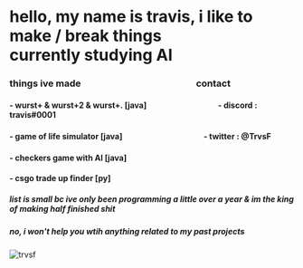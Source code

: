 <h1>
hello, my name is travis, i like to make / break things<br>
currently studying AI
</h1>
<h3>things ive made⠀⠀⠀⠀⠀⠀⠀⠀⠀⠀⠀⠀⠀⠀⠀⠀⠀contact</h3>
<h4>- wurst+ & wurst+2 & wurst+. [java]⠀⠀⠀⠀⠀⠀⠀⠀⠀⠀⠀ ⠀- discord : travis#0001</h4>
<h4>- game of life simulator [java]⠀⠀⠀⠀⠀⠀⠀⠀⠀　⠀⠀ ⠀  - twitter : @TrvsF</h4>
<h4>- checkers game with AI [java]</h4>
<h4>- csgo trade up finder [py]</h4>
<h5>list is small bc ive only been programming a little over a year & im the king of making half finished shit</h5>
<h5>no, i won't help you wtih anything related to my past projects</h5>

<p> <img src="https://komarev.com/ghpvc/?username=trvsf&color=8E64D0" alt="trvsf" /> </p>
